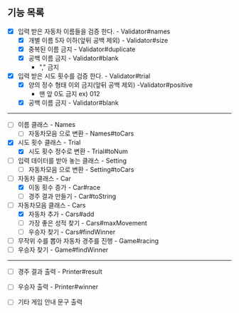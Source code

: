 ## 기능 목록

- [x] 입력 받은 자동차 이름들을 검증 한다. - Validator#names
    - [x] 개별 이름 5자 이하(앞뒤 공백 제외) - Validator#size
    - [x] 중복된 이름 금지 - Validator#duplicate
    - [x] 공백 이름 금지 - Validator#blank
        - "," 금지
- [x] 입력 받은 시도 횟수를 검증 한다. - Validator#trial
    - [x] 양의 정수 형태 이외 금지(앞뒤 공백 제외) -Validator#positive
        - 맨 앞 0도 금지 ex) 012
    - [x] 공백 이름 금지 - Validator#blank

- - -

- [ ] 이름 클래스 - Names
    - [ ] 자동차모음 으로 변환 - Names#toCars
- [x] 시도 횟수 클래스 - Trial
    - [x] 시도 횟수 정수로 변환 - Trial#toNum
- [ ] 입력 데이터를 받아 놓는 클래스 - Setting
    - [ ] 자동차모음 으로 변환 - Setting#toCars

- [ ] 자동차 클래스 - Car
    - [x] 이동 횟수 증가 - Car#race
    - [ ] 경주 결과 만들기 - Car#toString
- [ ] 자동차모음 클래스 - Cars
    - [x] 자동차 추가 - Cars#add
    - [ ] 가장 좋은 성적 찾기 - Cars#maxMovement
    - [ ] 우승자 찾기 - Cars#findWinner
- [ ] 무작위 수를 뽑아 자동차 경주를 진행 - Game#racing
- [ ] 우승자 찾기 - Game#findWinner

- - -

- [ ] 경주 결과 출력 - Printer#result
- [ ] 우승자 출력 - Printer#winner
- [ ] 기타 게임 안내 문구 출력


  
